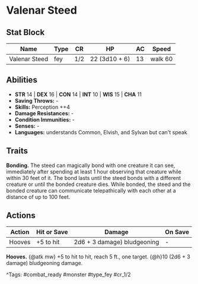 # Valenar Steed

## Stat Block

| Name | Type | CR | HP | AC | Speed |
|------|------|----|----|----|-------|
| Valenar Steed | fey | 1/2 | 22 (3d10 + 6) | 13 | walk 60 |

## Abilities

- **STR** 14 | **DEX** 16 | **CON** 14 | **INT** 10 | **WIS** 15 | **CHA** 11
- **Saving Throws:** -  
- **Skills:** Perception ++4  
- **Damage Resistances:** -  
- **Condition Immunities:** -  
- **Senses:** -  
- **Languages:** understands Common, Elvish, and Sylvan but can't speak

## Traits

**Bonding.** The steed can magically bond with one creature it can see, immediately after spending at least 1 hour observing that creature while within 30 feet of it. The bond lasts until the steed bonds with a different creature or until the bonded creature dies. While bonded, the steed and the bonded creature can communicate telepathically with each other at a distance of up to 100 feet.


## Actions

| Action | Hit or Save | Damage | On Save |
|--------|--------------|--------|----------|
| Hooves | +5 to hit | 2d6 + 3 damage) bludgeoning | - |

**Hooves.** {@atk mw} +5 to hit to hit, reach 5 ft., one target. {@h}10 (2d6 + 3 damage) bludgeoning damage.


^Tags: #combat_ready #monster #type_fey #cr_1/2